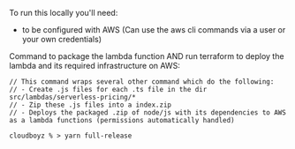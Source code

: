 To run this locally you'll need:

- to be configured with AWS (Can use the aws cli commands via a user or your own credentials)

Command to package the lambda function AND run terraform to deploy the lambda and its required infrastructure on AWS:

```
// This command wraps several other command which do the following:
// - Create .js files for each .ts file in the dir src/lambdas/serverless-pricing/*
// - Zip these .js files into a index.zip
// - Deploys the packaged .zip of node/js with its dependencies to AWS as a lambda functions (permissions automatically handled)

cloudboyz % > yarn full-release
```

